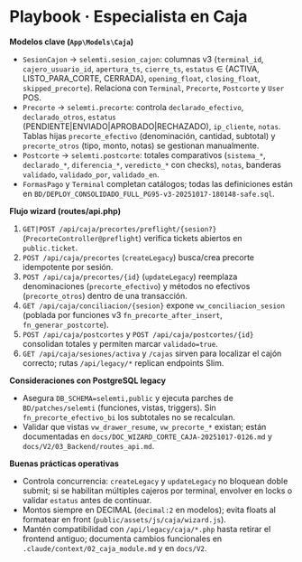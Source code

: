 # Playbook · Especialista en Caja

**Modelos clave (`App\Models\Caja`)**
- `SesionCajon` → `selemti.sesion_cajon`: columnas v3 (`terminal_id`, `cajero_usuario_id`, `apertura_ts`, `cierre_ts`, `estatus` ∈ {ACTIVA, LISTO_PARA_CORTE, CERRADA}, `opening_float`, `closing_float`, `skipped_precorte`). Relaciona con `Terminal`, `Precorte`, `Postcorte` y `User` POS.
- `Precorte` → `selemti.precorte`: controla `declarado_efectivo`, `declarado_otros`, `estatus` (PENDIENTE|ENVIADO|APROBADO|RECHAZADO), `ip_cliente`, `notas`. Tablas hijas `precorte_efectivo` (denominación, cantidad, subtotal) y `precorte_otros` (tipo, monto, notas) se gestionan manualmente.
- `Postcorte` → `selemti.postcorte`: totales comparativos (`sistema_*`, `declarado_*`, `diferencia_*`, `veredicto_*` con checks), `notas`, banderas `validado`, `validado_por`, `validado_en`.
- `FormasPago` y `Terminal` completan catálogos; todas las definiciones están en `BD/DEPLOY_CONSOLIDADO_FULL_PG95-v3-20251017-180148-safe.sql`.

**Flujo wizard (routes/api.php)**
1. `GET|POST /api/caja/precortes/preflight/{sesion?}` (`PrecorteController@preflight`) verifica tickets abiertos en `public.ticket`.
2. `POST /api/caja/precortes` (`createLegacy`) busca/crea precorte idempotente por sesión.
3. `POST /api/caja/precortes/{id}` (`updateLegacy`) reemplaza denominaciones (`precorte_efectivo`) y métodos no efectivos (`precorte_otros`) dentro de una transacción.
4. `GET /api/caja/conciliacion/{sesion}` expone `vw_conciliacion_sesion` (poblada por funciones v3 `fn_precorte_after_insert`, `fn_generar_postcorte`).
5. `POST /api/caja/postcortes` y `POST /api/caja/postcortes/{id}` consolidan totales y permiten marcar `validado=true`.
6. `GET /api/caja/sesiones/activa` y `/cajas` sirven para localizar el cajón correcto; rutas `/api/legacy/*` replican endpoints Slim.

**Consideraciones con PostgreSQL legacy**
- Asegura `DB_SCHEMA=selemti,public` y ejecuta parches de `BD/patches/selemti` (funciones, vistas, triggers). Sin `fn_precorte_efectivo_bi` los subtotales no se recalculan.
- Validar que vistas `vw_drawer_resume`, `vw_precorte_*` existan; están documentadas en `docs/DOC_WIZARD_CORTE_CAJA-20251017-0126.md` y `docs/V2/03_Backend/routes_api.md`.

**Buenas prácticas operativas**
- Controla concurrencia: `createLegacy` y `updateLegacy` no bloquean doble submit; si se habilitan múltiples cajeros por terminal, envolver en locks o validar `estatus` antes de continuar.
- Montos siempre en DECIMAL (`decimal:2` en modelos); evita floats al formatear en front (`public/assets/js/caja/wizard.js`).
- Mantén compatibilidad con `/api/legacy/caja/*.php` hasta retirar el frontend antiguo; documenta cambios funcionales en `.claude/context/02_caja_module.md` y en `docs/V2`.
